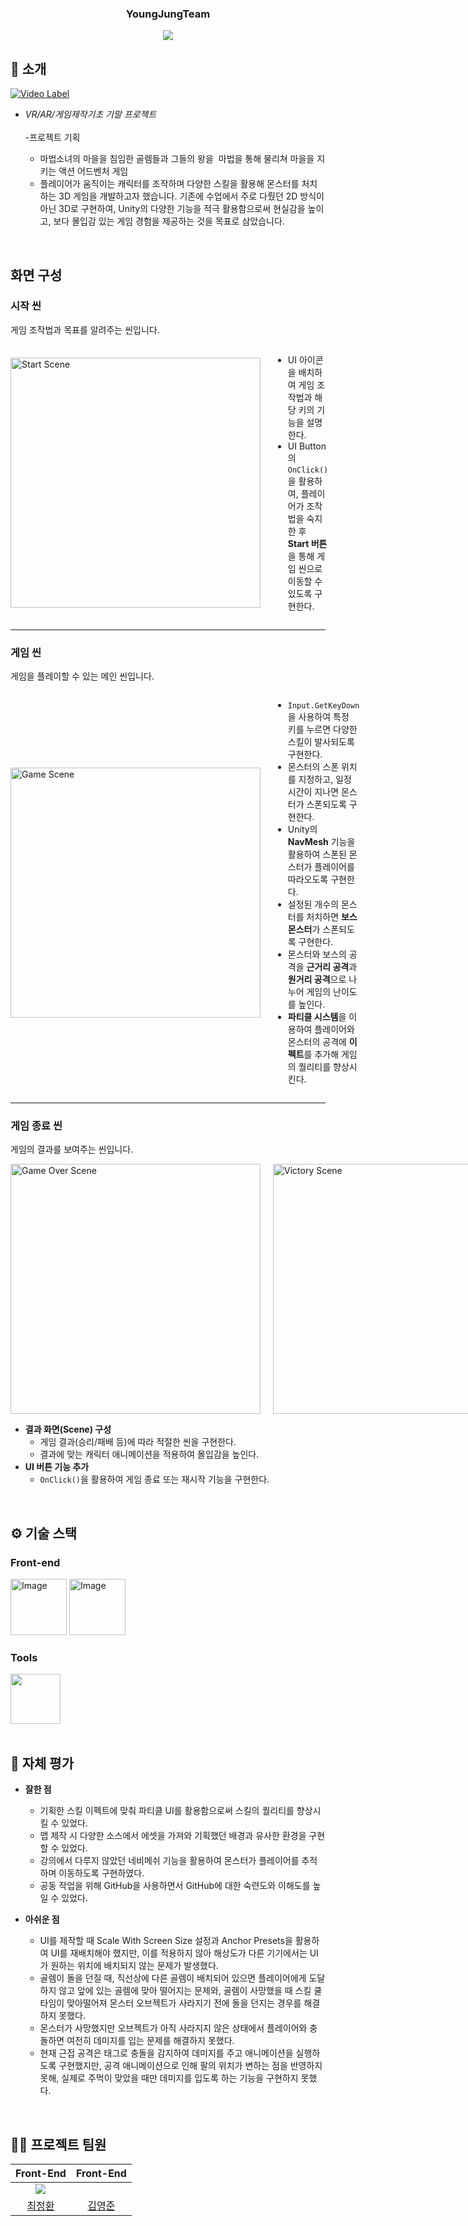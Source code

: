 <div align="center">
  
### YoungJungTeam

[<img src="https://img.shields.io/badge/프로젝트 기간-2023.11.08~2023.11.29-fab2ac?style=flat&logo=&logoColor=white" />]()
</div> 

## 📝 소개
[![Video Label](http://img.youtube.com/vi/LYk9SU07zkw.jpg)](https://youtu.be/LYk9SU07zkw)
- *VR/AR/게임제작기초 기말 프로젝트*
</br></br>
-프로젝트 기획

  - 마법소녀의 마을을 침임한 골렘들과 그들의 왕을  마법을 통해 물리쳐 마을을 지키는 액션 어드벤처 게임
  - 플레이어가 움직이는 캐릭터를 조작하며 다양한 스킬을 활용해 몬스터를 처치하는 3D 게임을 개발하고자 했습니다. 기존에 수업에서 주로 다뤘던 2D 방식이 아닌 3D로 구현하여, Unity의 다양한 기능을 적극 활용함으로써 현실감을 높이고, 보다 몰입감 있는 게임 경험을 제공하는 것을 목표로 삼았습니다.

<br />

## 화면 구성

### 시작 씬
게임 조작법과 목표를 알려주는 씬입니다.

<div style="display: flex; align-items: center;">
  <img width="400" alt="Start Scene" src="https://github.com/user-attachments/assets/11ccefb4-d8cf-47ff-9eb4-7c0742589228" style="margin-right: 20px;"/>
  <ul>
    <li>UI 아이콘을 배치하여 게임 조작법과 해당 키의 기능을 설명한다.</li>
    <li>UI Button의 <code>OnClick()</code>을 활용하여, 플레이어가 조작법을 숙지한 후 <strong>Start 버튼</strong>을 통해 게임 씬으로 이동할 수 있도록 구현한다.</li>
</ul>
</div>

---

### 게임 씬
게임을 플레이할 수 있는 메인 씬입니다.

<div style="display: flex; align-items: center;">
  <img width="400" alt="Game Scene" src="https://github.com/user-attachments/assets/77e0ed29-8622-4bb2-a2da-f622ca721fd2" style="margin-right: 20px;"/>
  <ul>
    <li><code>Input.GetKeyDown</code>을 사용하여 특정 키를 누르면 다양한 스킬이 발사되도록 구현한다.</li>
    <li>몬스터의 스폰 위치를 지정하고, 일정 시간이 지나면 몬스터가 스폰되도록 구현한다.</li>
    <li>Unity의 <strong>NavMesh</strong> 기능을 활용하여 스폰된 몬스터가 플레이어를 따라오도록 구현한다.</li>
    <li>설정된 개수의 몬스터를 처치하면 <strong>보스 몬스터</strong>가 스폰되도록 구현한다.</li>
    <li>몬스터와 보스의 공격을 <strong>근거리 공격</strong>과 <strong>원거리 공격</strong>으로 나누어 게임의 난이도를 높인다.</li>
    <li><strong>파티클 시스템</strong>을 이용하여 플레이어와 몬스터의 공격에 <strong>이펙트</strong>를 추가해 게임의 퀄리티를 향상시킨다.</li>
  </ul>
</div>

---

### 게임 종료 씬  
게임의 결과를 보여주는 씬입니다.

<div style="display: flex; align-items: center;">
  <img width="400" alt="Game Over Scene" src="https://github.com/user-attachments/assets/f423c877-a37f-4695-aba8-6110eca16f53" style="margin-right: 20px;"/>
  <img width="400" alt="Victory Scene" src="https://github.com/user-attachments/assets/10f87d76-46d8-40b9-bd58-193bea84cdae" />
</div>

<ul>
  <li><strong>결과 화면(Scene) 구성</strong>
    <ul>
      <li>게임 결과(승리/패배 등)에 따라 적절한 씬을 구현한다.</li>
      <li>결과에 맞는 캐릭터 애니메이션을 적용하여 몰입감을 높인다.</li>
    </ul>
  </li>
  <li><strong>UI 버튼 기능 추가</strong>
    <ul>
      <li><code>OnClick()</code>을 활용하여 게임 종료 또는 재시작 기능을 구현한다.</li>
    </ul>
  </li>
</ul>



<br />

## ⚙ 기술 스택
### Front-end
<div>
<img width="90" alt="Image" src="https://github.com/user-attachments/assets/5ea17a38-71d9-4301-b701-e6b51f871b86" />
<img width="90" alt="Image" src="https://github.com/user-attachments/assets/8039f347-29d9-4018-ba79-901e5410484a" />
</div>

### Tools
<div>
<img src="https://github.com/yewon-Noh/readme-template/blob/main/skills/Github.png?raw=true" width="80">
</div>

<br />

## 🤔 자체 평가
- **잘한 점**
  - 기획한 스킬 이펙트에 맞춰 파티클 UI를 활용함으로써 스킬의 퀄리티를 향상시킬 수 있었다.
  - 맵 제작 시 다양한 소스에서 에셋을 가져와 기획했던 배경과 유사한 환경을 구현할 수 있었다.
  - 강의에서 다루지 않았던 네비메쉬 기능을 활용하여 몬스터가 플레이어를 추적하며 이동하도록 구현하였다.
  - 공동 작업을 위해 GitHub을 사용하면서 GitHub에 대한 숙련도와 이해도를 높일 수 있었다.

- **아쉬운 점**
    - UI를 제작할 때 Scale With Screen Size 설정과 Anchor Presets을 활용하여 UI를 재배치해야 했지만, 이를 적용하지 않아 해상도가 다른 기기에서는 UI가 원하는 위치에 배치되지 않는 문제가 발생했다.
    - 골렘이 돌을 던질 때, 직선상에 다른 골렘이 배치되어 있으면 플레이어에게 도달하지 않고 앞에 있는 골렘에 맞아 떨어지는 문제와, 골렘이 사망했을 때 스킬 쿨타임이 맞아떨어져 몬스터 오브젝트가 사라지기 전에 돌을 던지는 경우를 해결하지 못했다.
    - 몬스터가 사망했지만 오브젝트가 아직 사라지지 않은 상태에서 플레이어와 충돌하면 여전히 데미지를 입는 문제를 해결하지 못했다.
    - 현재 근접 공격은 태그로 충돌을 감지하여 데미지를 주고 애니메이션을 실행하도록 구현했지만, 공격 애니메이션으로 인해 팔의 위치가 변하는 점을 반영하지 못해, 실제로 주먹이 맞았을 때만 데미지를 입도록 하는 기능을 구현하지 못했다.
<br />

## 💁‍♂️ 프로젝트 팀원
|Front-End|Front-End|
|:--:|:--:|
|![](https://github.com/cjh5779.png?size=120)| |
|[최정환](https://github.com/cjh5779)|[김영준](https://github.com/youngjoon0405)|
